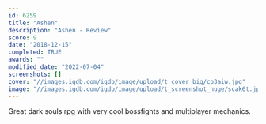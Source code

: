 ```yaml
---
id: 6259
title: "Ashen"
description: "Ashen - Review"
score: 9
date: "2018-12-15"
completed: TRUE
awards: ""
modified_date: "2022-07-04"
screenshots: []
cover: "//images.igdb.com/igdb/image/upload/t_cover_big/co3aiw.jpg"
image: "//images.igdb.com/igdb/image/upload/t_screenshot_huge/scak6t.jpg"
---
```

Great dark souls rpg with very cool bossfights and multiplayer mechanics.
